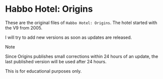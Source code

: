 # Habbo Hotel: Origins

These are the original files of `Habbo Hotel: Origins`. The hotel started with the V9 from 2005.

I will try to add new versions as soon as updates are released.

> [!NOTE]
> Since Origins publishes small corrections within 24 hours of an update, the last published version will be used after 24 hours.
> 
> This is for educational purposes only.

